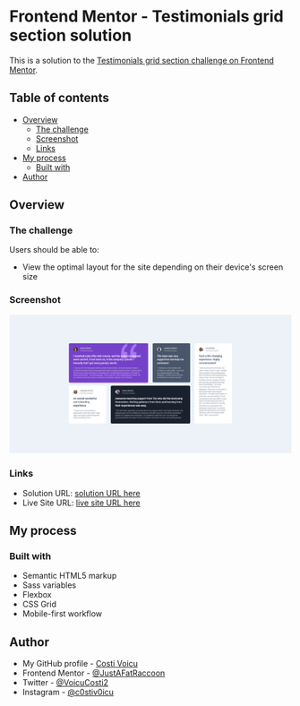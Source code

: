 # Frontend Mentor - Testimonials grid section solution

This is a solution to the [Testimonials grid section challenge on Frontend Mentor](https://www.frontendmentor.io/challenges/testimonials-grid-section-Nnw6J7Un7).

## Table of contents

- [Overview](#overview)
  - [The challenge](#the-challenge)
  - [Screenshot](#screenshot)
  - [Links](#links)
- [My process](#my-process)
  - [Built with](#built-with)
- [Author](#author)

## Overview

### The challenge

Users should be able to:

- View the optimal layout for the site depending on their device's screen size

### Screenshot

![](./images/desktop-ss.png)

### Links

- Solution URL: [solution URL here](https://www.frontendmentor.io/solutions/responsive-website-using-sass-flex-and-grid-mobile-first-U-QN9IE6B)
- Live Site URL: [live site URL here](https://costivoicu.github.io/Testimonials-grid-section/)

## My process

### Built with

- Semantic HTML5 markup
- Sass variables
- Flexbox
- CSS Grid
- Mobile-first workflow


## Author

- My GitHub profile - [Costi Voicu](https://github.com/CostiVoicu)
- Frontend Mentor - [@JustAFatRaccoon](https://www.frontendmentor.io/profile/JustAFatRaccoon)
- Twitter - [@VoicuCosti2](https://twitter.com/VoicuCosti2)
- Instagram - [@c0stiv0icu](https://www.instagram.com/c0stiv0icu/)